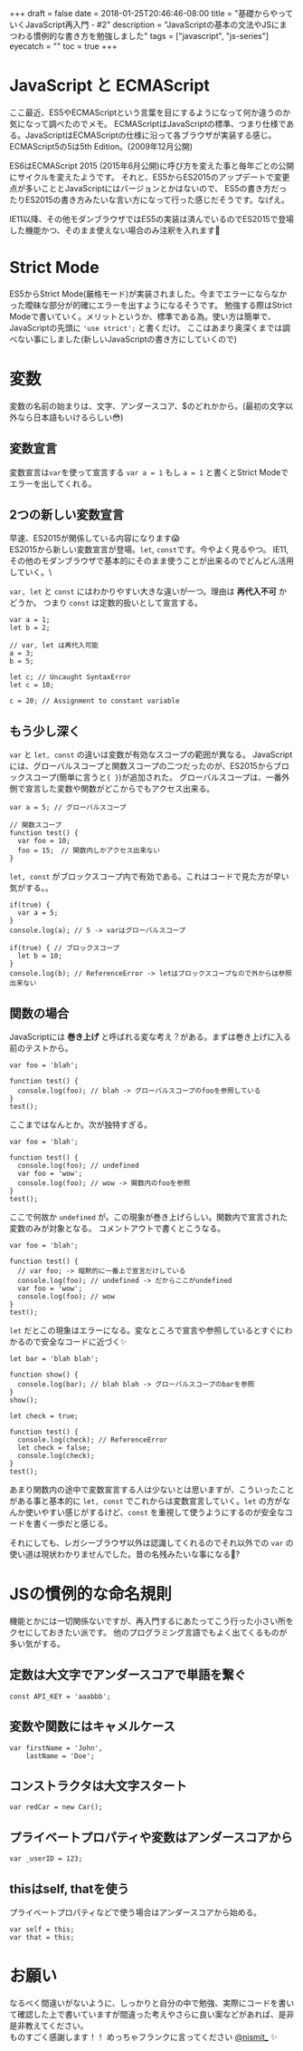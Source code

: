 +++
draft = false
date = 2018-01-25T20:46:46-08:00
title = "基礎からやっていくJavaScript再入門 - #2"
description = "JavaScriptの基本の文法やJSにまつわる慣例的な書き方を勉強しました"
tags = ["javascript", "js-series"]
eyecatch = ""
toc = true
+++

# JavaScript と ECMAScript
ここ最近、ES5やECMAScriptという言葉を目にするようになって何か違うのか気になって調べたのでメモ。
ECMAScriptはJavaScriptの標準、つまり仕様である。JavaScriptはECMAScriptの仕様に沿って各ブラウザが実装する感じ。
ECMAScript5の5は5th Edition。(2009年12月公開)


ES6はECMAScript 2015 (2015年6月公開)に呼び方を変えた事と毎年ごとの公開にサイクルを変えたようです。
それと、ES5からES2015のアップデートで変更点が多いこととJavaScriptにはバージョンとかはないので、
ES5の書き方だったりES2015の書き方みたいな言い方になって行った感じだそうです。なげえ。

IE11以降、その他モダンブラウザではES5の実装は済んでいるのでES2015で登場した機能かつ、そのまま使えない場合のみ注釈を入れます🙏

# Strict Mode
ES5からStrict Mode(厳格モード)が実装されました。今までエラーにならなかった曖昧な部分が的確にエラーを出すようになるそうです。
勉強する際はStrict Modeで書いていく。メリットというか、標準である為。使い方は簡単で、JavaScriptの先頭に `'use strict';` と書くだけ。
ここはあまり奥深くまでは調べない事にしました(新しいJavaScriptの書き方にしていくので)

# 変数
変数の名前の始まりは、文字、アンダースコア、$のどれかから。(最初の文字以外なら日本語もいけるらしい😳)

## 変数宣言
変数宣言は`var`を使って宣言する `var a = 1` もし `a = 1` と書くとStrict Modeでエラーを出してくれる。

## 2つの新しい変数宣言
早速、ES2015が関係している内容になります😱\
ES2015から新しい変数宣言が登場。`let`, `const`です。今やよく見るやつ。
IE11, その他のモダンブラウザで基本的にそのまま使うことが出来るのでどんどん活用していく。\

`var, let` と `const` にはわかりやすい大きな違いが一つ。理由は **再代入不可** かどうか。
つまり `const` は定数的扱いとして宣言する。

```
var a = 1;
let b = 2;

// var, let は再代入可能
a = 3;
b = 5;

let c; // Uncaught SyntaxError
let c = 10;

c = 20; // Assignment to constant variable
```

## もう少し深く
`var` と `let, const` の違いは変数が有効なスコープの範囲が異なる。
JavaScriptには、グローバルスコープと関数スコープの二つだったのが、ES2015からブロックスコープ(簡単に言うと`{ }`)が追加された。
グローバルスコープは、一番外側で宣言した変数や関数がどこからでもアクセス出来る。

```
var a = 5; // グローバルスコープ

// 関数スコープ
function test() {
  var foo = 10;
  foo = 15;　// 関数内しかアクセス出来ない
}
```

`let, const` がブロックスコープ内で有効である。これはコードで見た方が早い気がする。。

```
if(true) {
  var a = 5;
}
console.log(a); // 5 -> varはグローバルスコープ

if(true) { // ブロックスコープ
  let b = 10;
}
console.log(b); // ReferenceError -> letはブロックスコープなので外からは参照出来ない
```

## 関数の場合
JavaScriptには **巻き上げ** と呼ばれる変な考え？がある。まずは巻き上げに入る前のテストから。

```
var foo = 'blah';

function test() {
  console.log(foo); // blah -> グローバルスコープのfooを参照している
}
test();
```

ここまではなんとか。次が独特すぎる。

```
var foo = 'blah';

function test() {
  console.log(foo); // undefined
  var foo = 'wow';
  console.log(foo); // wow -> 関数内のfooを参照
}
test();
```

ここで何故か `undefined` が。この現象が巻き上げらしい。関数内で宣言された変数のみが対象となる。
コメントアウトで書くとこうなる。

```
var foo = 'blah';

function test() {
  // var foo; -> 暗黙的に一番上で宣言だけしている
  console.log(foo); // undefined -> だからここがundefined
  var foo = 'wow';
  console.log(foo); // wow
}
test();
```

`let` だとこの現象はエラーになる。変なところで宣言や参照しているとすぐにわかるので安全なコードに近づく✨

```
let bar = 'blah blah';

function show() {
  console.log(bar); // blah blah -> グローバルスコープのbarを参照
}
show();

let check = true;

function test() {
  console.log(check); // ReferenceError
  let check = false;
  console.log(check);
}
test();
```

あまり関数内の途中で変数宣言する人は少ないとは思いますが、こういったことがある事と基本的に `let, const` でこれからは変数宣言していく。`let` の方がなんか使いやすい感じがするけど、`const` を重視して使うようにするのが安全なコードを書く一歩だと感じる。

それにしても、レガシーブラウザ以外は認識してくれるのでそれ以外での `var` の使い道は現状わかりませんでした。昔の名残みたいな事になる🤔?

# JSの慣例的な命名規則
機能とかには一切関係ないですが、再入門するにあたってこう行った小さい所をクセにしておきたい派です。
他のプログラミング言語でもよく出てくるものが多い気がする。

## 定数は大文字でアンダースコアで単語を繋ぐ

```
const API_KEY = 'aaabbb';
```

## 変数や関数にはキャメルケース

```
var firstName = 'John',
    lastName = 'Doe';
```

## コンストラクタは大文字スタート

```
var redCar = new Car();
```

## プライベートプロパティや変数はアンダースコアから

```
var _userID = 123;
```

## thisはself, thatを使う
プライベートプロパティなどで使う場合はアンダースコアから始める。

```
var self = this;
var that = this;
```

# お願い
なるべく間違いがないように、しっかりと自分の中で勉強、実際にコードを書いて確認した上で書いていますが間違った考えやさらに良い案などがあれば、是非是非教えてください。\
ものすごく感謝します！！ めっちゃフランクに言ってください [@nismit_](https://twitter.com/nismit_) ✨

